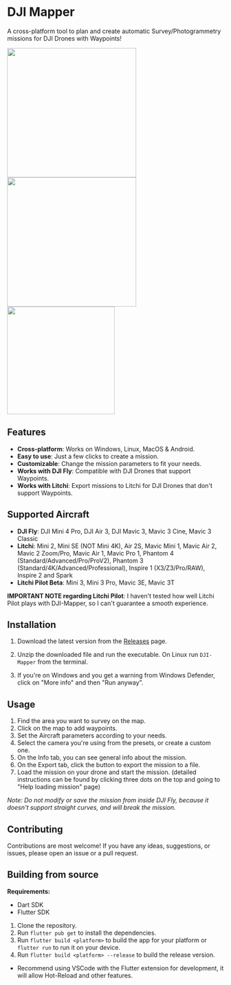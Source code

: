 # DJI Mapper

A cross-platform tool to plan and create automatic Survey/Photogrammetry missions for DJI Drones with Waypoints!

<div>
<img src="https://github.com/user-attachments/assets/127ec817-1c62-4cfb-a5d2-a6c1801238a4" height="300px" />
<img src="https://github.com/user-attachments/assets/7ba5ac8f-bac7-4c4c-9671-a2c3f7f0207d" height="300px" />
<img src="https://github.com/user-attachments/assets/f94518bd-5776-42d5-9dc5-267a274b919b" height="250px" />


</div>

## Features

- **Cross-platform**: Works on Windows, Linux, MacOS & Android.
- **Easy to use**: Just a few clicks to create a mission.
- **Customizable**: Change the mission parameters to fit your needs.
- **Works with DJI Fly**: Compatible with DJI Drones that support Waypoints.
- **Works with Litchi**: Export missions to Litchi for DJI Drones that don't support Waypoints.

## Supported Aircraft

- **DJI Fly**: DJI Mini 4 Pro, DJI Air 3, DJI Mavic 3, Mavic 3 Cine, Mavic 3 Classic
- **Litchi**: Mini 2, Mini SE (NOT Mini 4K), Air 2S, Mavic Mini 1, Mavic Air 2, Mavic 2 Zoom/Pro, Mavic Air 1, Mavic Pro 1, Phantom 4 (Standard/Advanced/Pro/ProV2), Phantom 3 (Standard/4K/Advanced/Professional), Inspire 1 (X3/Z3/Pro/RAW), Inspire 2 and Spark
- **Litchi Pilot Beta**: Mini 3, Mini 3 Pro, Mavic 3E, Mavic 3T
  
**IMPORTANT NOTE regarding Litchi Pilot**: I haven't tested how well Litchi Pilot plays with DJI-Mapper, so I can't guarantee a smooth experience. 

## Installation

1. Download the latest version from the [Releases](https://github.com/YarosMallorca/DJI-Mapper/releases/latest) page.

2. Unzip the downloaded file and run the executable. On Linux run `DJI-Mapper` from the terminal.

3. If you're on Windows and you get a warning from Windows Defender, click on "More info" and then "Run anyway".

## Usage

1. Find the area you want to survey on the map.
2. Click on the map to add waypoints.
3. Set the Aircraft parameters according to your needs.
4. Select the camera you're using from the presets, or create a custom one.
5. On the Info tab, you can see general info about the mission.
6. On the Export tab, click the button to export the mission to a file.
7. Load the mission on your drone and start the mission. (detailed instructions can be found by clicking three dots on the top and going to "Help loading mission" page)

_Note: Do not modify or save the mission from inside DJI Fly, because it doesn't support straight curves, and will break the mission._

## Contributing

Contributions are most welcome! If you have any ideas, suggestions, or issues, please open an issue or a pull request.

## Building from source

**Requirements:**

- Dart SDK
- Flutter SDK

1. Clone the repository.
2. Run `flutter pub get` to install the dependencies.
3. Run `flutter build <platform>` to build the app for your platform or `flutter run` to run it on your device.
4. Run `flutter build <platform> --release` to build the release version.

- Recommend using VSCode with the Flutter extension for development, it will allow Hot-Reload and other features.
